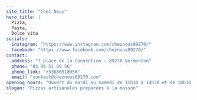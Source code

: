 ```yaml
---
site_title: "Chez Nous"
hero_title: |
  Pizza,
  Pasta,
  Dolce vita
socials:
  instagram: "https://www.instagram.com/cheznous89270/"
  facebook: "https://www.facebook.com/cheznous89270/"
contact:
  address: "7 place de la Convention – 89270 Vermenton"
  phone: "03 86 51 89 56"
  phone_link: "+33686518956"
  email: "contact@cheznous89270.com"
opening_hours: "Ouvert du mardi au samedi de 11h30 à 14h30 et de 18h30 à 21h. Le dimanche, uniquement le midi de 11h30 à 14h30."
slogan: "Pizzas artisanales préparées à la maison"
---
```


